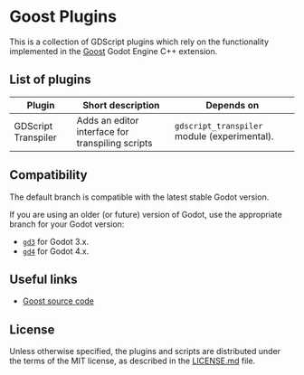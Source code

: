 # Goost Plugins

This is a collection of GDScript plugins which rely on the functionality
implemented in the [Goost](https://github.com/GoostGD/goost) Godot Engine C++
extension.

## List of plugins

| Plugin              | Short description                                | Depends on                                   |
| ------------------- | ------------------------------------------------ | -------------------------------------------- |
| GDScript Transpiler | Adds an editor interface for transpiling scripts | `gdscript_transpiler` module (experimental). |

## Compatibility

The default branch is compatible with the latest stable Godot version.

If you are using an older (or future) version of Godot, use the appropriate
branch for your Godot version:

- [`gd3`](https://github.com/GoostGD/goost-plugins/tree/gd3) for Godot 3.x.
- [`gd4`](https://github.com/GoostGD/goost-plugins/tree/gd4) for Godot 4.x.

## Useful links

- [Goost source code](https://github.com/GoostGD/goost)

## License

Unless otherwise specified, the plugins and scripts are distributed under the
terms of the MIT license, as described in the [LICENSE.md](LICENSE.md) file.
